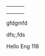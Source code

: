 |      |      |      |
| ---- | ---- | ---- |
|      |      |      |
|      |      |      |
|      |      |      |

gfdgmfd

dfs;,fds



Hello Eng 118
